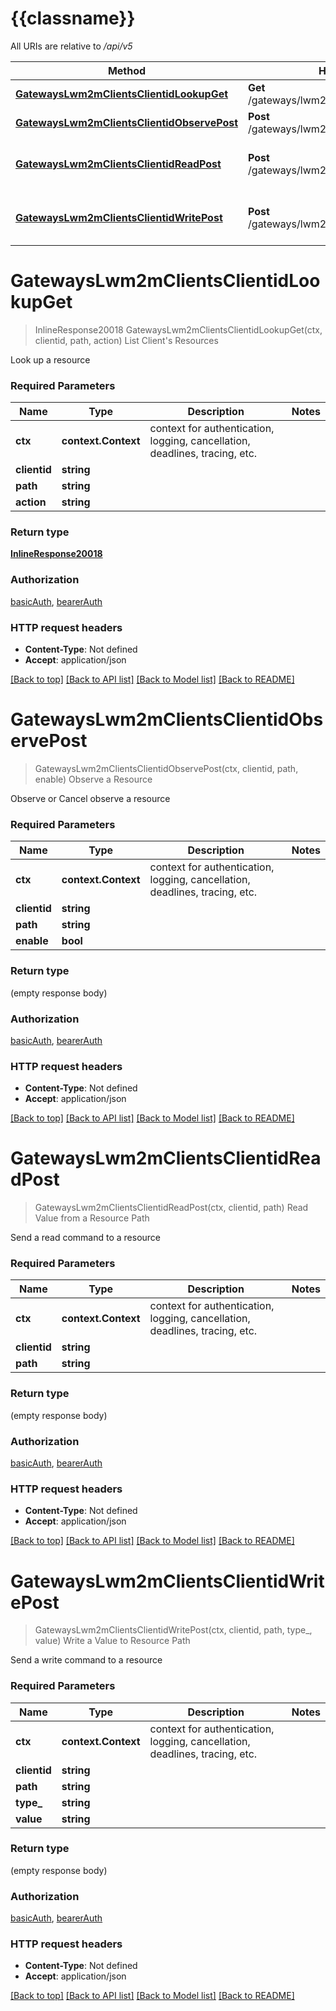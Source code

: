 # {{classname}}

All URIs are relative to */api/v5*

Method | HTTP request | Description
------------- | ------------- | -------------
[**GatewaysLwm2mClientsClientidLookupGet**](LwM2MGatewaysApi.md#GatewaysLwm2mClientsClientidLookupGet) | **Get** /gateways/lwm2m/clients/{clientid}/lookup | List Client&#x27;s Resources
[**GatewaysLwm2mClientsClientidObservePost**](LwM2MGatewaysApi.md#GatewaysLwm2mClientsClientidObservePost) | **Post** /gateways/lwm2m/clients/{clientid}/observe | Observe a Resource
[**GatewaysLwm2mClientsClientidReadPost**](LwM2MGatewaysApi.md#GatewaysLwm2mClientsClientidReadPost) | **Post** /gateways/lwm2m/clients/{clientid}/read | Read Value from a Resource Path
[**GatewaysLwm2mClientsClientidWritePost**](LwM2MGatewaysApi.md#GatewaysLwm2mClientsClientidWritePost) | **Post** /gateways/lwm2m/clients/{clientid}/write | Write a Value to Resource Path

# **GatewaysLwm2mClientsClientidLookupGet**
> InlineResponse20018 GatewaysLwm2mClientsClientidLookupGet(ctx, clientid, path, action)
List Client's Resources

Look up a resource

### Required Parameters

Name | Type | Description  | Notes
------------- | ------------- | ------------- | -------------
 **ctx** | **context.Context** | context for authentication, logging, cancellation, deadlines, tracing, etc.
  **clientid** | **string**|  | 
  **path** | **string**|  | 
  **action** | **string**|  | 

### Return type

[**InlineResponse20018**](inline_response_200_18.md)

### Authorization

[basicAuth](../README.md#basicAuth), [bearerAuth](../README.md#bearerAuth)

### HTTP request headers

 - **Content-Type**: Not defined
 - **Accept**: application/json

[[Back to top]](#) [[Back to API list]](../README.md#documentation-for-api-endpoints) [[Back to Model list]](../README.md#documentation-for-models) [[Back to README]](../README.md)

# **GatewaysLwm2mClientsClientidObservePost**
> GatewaysLwm2mClientsClientidObservePost(ctx, clientid, path, enable)
Observe a Resource

Observe or Cancel observe a resource

### Required Parameters

Name | Type | Description  | Notes
------------- | ------------- | ------------- | -------------
 **ctx** | **context.Context** | context for authentication, logging, cancellation, deadlines, tracing, etc.
  **clientid** | **string**|  | 
  **path** | **string**|  | 
  **enable** | **bool**|  | 

### Return type

 (empty response body)

### Authorization

[basicAuth](../README.md#basicAuth), [bearerAuth](../README.md#bearerAuth)

### HTTP request headers

 - **Content-Type**: Not defined
 - **Accept**: application/json

[[Back to top]](#) [[Back to API list]](../README.md#documentation-for-api-endpoints) [[Back to Model list]](../README.md#documentation-for-models) [[Back to README]](../README.md)

# **GatewaysLwm2mClientsClientidReadPost**
> GatewaysLwm2mClientsClientidReadPost(ctx, clientid, path)
Read Value from a Resource Path

Send a read command to a resource

### Required Parameters

Name | Type | Description  | Notes
------------- | ------------- | ------------- | -------------
 **ctx** | **context.Context** | context for authentication, logging, cancellation, deadlines, tracing, etc.
  **clientid** | **string**|  | 
  **path** | **string**|  | 

### Return type

 (empty response body)

### Authorization

[basicAuth](../README.md#basicAuth), [bearerAuth](../README.md#bearerAuth)

### HTTP request headers

 - **Content-Type**: Not defined
 - **Accept**: application/json

[[Back to top]](#) [[Back to API list]](../README.md#documentation-for-api-endpoints) [[Back to Model list]](../README.md#documentation-for-models) [[Back to README]](../README.md)

# **GatewaysLwm2mClientsClientidWritePost**
> GatewaysLwm2mClientsClientidWritePost(ctx, clientid, path, type_, value)
Write a Value to Resource Path

Send a write command to a resource

### Required Parameters

Name | Type | Description  | Notes
------------- | ------------- | ------------- | -------------
 **ctx** | **context.Context** | context for authentication, logging, cancellation, deadlines, tracing, etc.
  **clientid** | **string**|  | 
  **path** | **string**|  | 
  **type_** | **string**|  | 
  **value** | **string**|  | 

### Return type

 (empty response body)

### Authorization

[basicAuth](../README.md#basicAuth), [bearerAuth](../README.md#bearerAuth)

### HTTP request headers

 - **Content-Type**: Not defined
 - **Accept**: application/json

[[Back to top]](#) [[Back to API list]](../README.md#documentation-for-api-endpoints) [[Back to Model list]](../README.md#documentation-for-models) [[Back to README]](../README.md)

